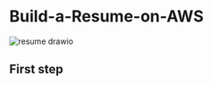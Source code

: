 # Build-a-Resume-on-AWS
![resume drawio](https://github.com/Soumodip40/Build-a-Resume-on-AWS/assets/128739966/a667b34f-4f4b-42ca-b6a8-edc73a258d2b)

## First step
